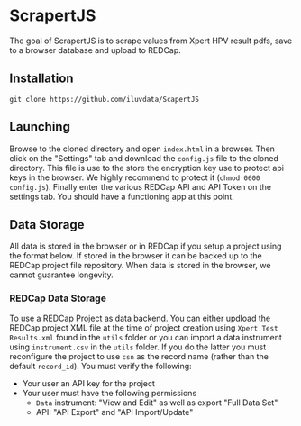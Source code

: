 # ScrapertJS

<!-- badges: start -->

<!-- badges: end -->

The goal of ScrapertJS is to scrape values from Xpert HPV result pdfs, save to a browser database and upload to REDCap.

## Installation

```         
git clone https://github.com/iluvdata/ScapertJS
```

## Launching

Browse to the cloned directory and open `index.html` in a browser. Then click on the "Settings" tab and download the `config.js` file to the cloned directory. This file is use to the store the encryption key use to protect api keys in the browser. We highly recommend to protect it (`chmod 0600 config.js`). Finally enter the various REDCap API and API Token on the settings tab. You should have a functioning app at this point.

## Data Storage

All data is stored in the browser or in REDCap if you setup a project using the format below.  If stored in the browser it can be backed up to the REDCap project file repository. When data is stored in the browser, we cannot guarantee longevity.

### REDCap Data Storage

To use a REDCap Project as data backend. You can either updload the REDCap project XML file at the time of project creation using `Xpert Test Results.xml` found in the `utils` folder or you can import a data instrument using `instrument.csv` in the `utils` folder. If you do the latter you must reconfigure the project to use `csn` as the record name (rather than the default `record_id`).  You must verify the following:
- Your user an API key for the project
- Your user must have the following permissions
  - `Data` instrument:  "View and Edit" as well as export "Full Data Set"
  - API:  "API Export" and "API Import/Update"